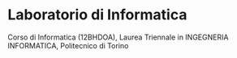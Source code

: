 # Laboratorio di Informatica
Corso di Informatica (12BHDOA), Laurea Triennale in INGEGNERIA INFORMATICA, Politecnico di Torino
